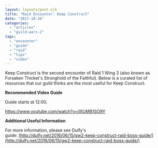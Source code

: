 ```yaml
---
layout: layouts/post.njk
title: "Raid Encounter: Keep Construct"
date: "2017-10-26"
categories: 
  - "articles"
  - "guild-wars-2"
tags: 
  - "encounter"
  - "guide"
  - "raid"
  - "tips"
  - "video"
---
```


Keep Construct is the second encounter of Raid 1 Wing 3 (also known as Forsaken Thicket's Stronghold of the Faithful). Below is a curated list of resources that our guild thinks are the most useful for Keep Construct.

**Recommended Video Guide**

Guide starts at 12:00.

https://www.youtube.com/watch?v=ilXUMB1SO9Y

**Additional Useful Information**

For more information, please see Dulfy's guide: [http://dulfy.net/2016/06/15/gw2-keep-construct-raid-boss-guide/](http://dulfy.net/2016/06/15/gw2-keep-construct-raid-boss-guide/)
